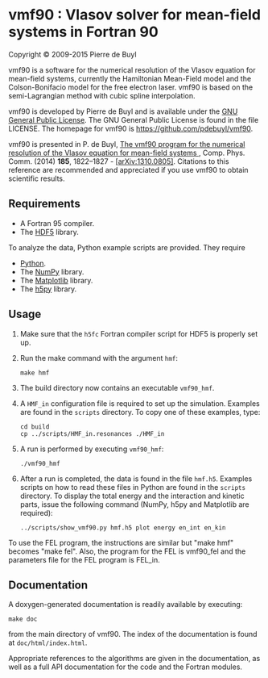 vmf90 : Vlasov solver for mean-field systems in Fortran 90
==========================================================

Copyright © 2009-2015 Pierre de Buyl

vmf90 is a software for the numerical resolution of the Vlasov equation for 
mean-field systems, currently the Hamiltonian Mean-Field model and the
Colson-Bonifacio model for the free electron laser. vmf90 is based
on the semi-Lagrangian method with cubic spline interpolation.

vmf90 is developed by Pierre de Buyl and is available under the [GNU General 
Public License](http://www.gnu.org/licenses/gpl.html).
The GNU General Public License is found in the file LICENSE.
The homepage for vmf90 is <https://github.com/pdebuyl/vmf90>.

vmf90 is presented in P. de Buyl,
[The vmf90 program for the numerical resolution of the Vlasov equation for mean-field systems ](http://dx.doi.org/10.1016/j.cpc.2014.03.004),
Comp. Phys. Comm. (2014) **185**, 1822–1827 -
[[arXiv:1310.0805]](http://arxiv.org/abs/1310.0805).
Citations to this reference are recommended and appreciated if you use vmf90 to
obtain scientific results.


Requirements
------------

* A Fortran 95 compiler.
* The [HDF5](http://www.hdfgroup.org/HDF5/) library.

To analyze the data, Python example scripts are provided. They require

* [Python](http://python.org/).
* The [NumPy](http://numpy.scipy.org/) library.
* The [Matplotlib](http://matplotlib.sourceforge.net/) library.
* The [h5py](http://www.h5py.org/) library.

Usage
-----

1. Make sure that the ``h5fc`` Fortran compiler script for HDF5 is properly set
   up.
2. Run the make command with the argument ``hmf``:

       make hmf

3. The build directory now contains an executable ``vmf90_hmf``.
4. A ``HMF_in`` configuration file is required to set up the
   simulation. Examples are found in the ``scripts`` directory. To copy one of
   these examples, type:

       cd build
       cp ../scripts/HMF_in.resonances ./HMF_in

7. A run is performed by executing ``vmf90_hmf``:

       ./vmf90_hmf

8. After a run is completed, the data is found in the file ``hmf.h5``. Examples
   scripts on how to read these files in Python are found in the ``scripts``
   directory. To display the total energy and the interaction and kinetic parts,
   issue the following command (NumPy, h5py and Matplotlib are required):

       ../scripts/show_vmf90.py hmf.h5 plot energy en_int en_kin

To use the FEL program, the instructions are similar but "make hmf" becomes
"make fel". Also, the program for the FEL is vmf90_fel and the parameters file
for the FEL program is FEL_in.

Documentation
-------------

A doxygen-generated documentation is readily available by executing:

    make doc

from the main directory of vmf90. The index of the documentation is found at
``doc/html/index.html``.

Appropriate references to the algorithms are given in the documentation, as well
as a full API documentation for the code and the Fortran modules.

